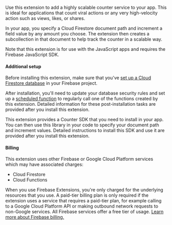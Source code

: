 Use this extension to add a highly scalable counter service to your app. This is ideal for applications that count viral actions or any very high-velocity action such as views, likes, or shares.

In your app, you specify a Cloud Firestore document path and increment a field value by any amount you choose. The extension then creates a subcollection in that document to help track the counter in a scalable way.

Note that this extension is for use with the JavaScript apps and requires the Firebase JavaScript SDK.

#### Additional setup

Before installing this extension, make sure that you've [set up a Cloud Firestore database](https://firebase.google.com/docs/firestore/quickstart) in your Firebase project.

After installation, you'll need to update your database security rules and set up a [scheduled function](https://firebase.google.com/docs/functions/schedule-functions) to regularly call one of the functions created by this extension. Detailed information for these post-installation tasks are provided after you install this extension.

This extension provides a Counter SDK that you need to install in your app. You can then use this library in your code to specify your document path and increment values. Detailed instructions to install this SDK and use it are provided after you install this extension.

#### Billing

This extension uses other Firebase or Google Cloud Platform services which may have associated charges:
- Cloud Firestore
- Cloud Functions

When you use Firebase Extensions, you're only charged for the underlying resources that you use. A paid-tier billing plan is only required if the extension uses a service that requires a paid-tier plan, for example calling to a Google Cloud Platform API or making outbound network requests to non-Google services. All Firebase services offer a free tier of usage. [Learn more about Firebase billing.](https://firebase.google.com/pricing)
